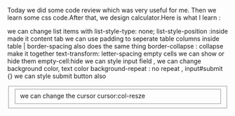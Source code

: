 Today we did some code review which was very useful for me. Then we learn some css code.After that, we design calculator.Here is what I learn :

we can change list items with
list-style-type: none;
list-style-position :inside  made it content tab
we can use padding to seperate table columns inside table  |
border-spacing also does the same thing
border-collapse : collapse make it together
text-transform:
letter-spacing
empty cells we can show or hide them empty-cell:hide
we can style input field , we can change background color, text color
background-repeat : no repeat ,
input#submit {} we can style submit button also
  <fieldset><legents><legents><fieldset>
  we can change the cursor  
  cursor:col-resze
